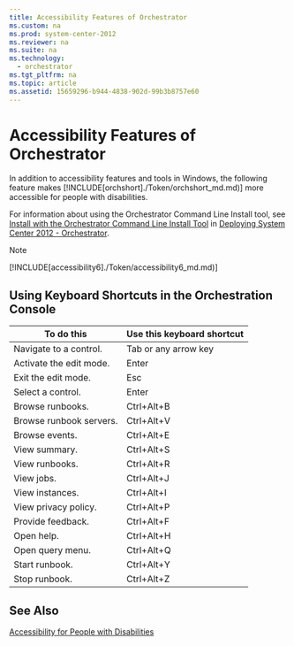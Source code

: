 ```yaml
---
title: Accessibility Features of Orchestrator
ms.custom: na
ms.prod: system-center-2012
ms.reviewer: na
ms.suite: na
ms.technology: 
  - orchestrator
ms.tgt_pltfrm: na
ms.topic: article
ms.assetid: 15659296-b944-4838-902d-99b3b8757e60
---
```

# Accessibility Features of Orchestrator
In addition to accessibility features and tools in Windows, the following feature makes [!INCLUDE[orchshort]./Token/orchshort_md.md)] more accessible for people with disabilities.

For information about using the Orchestrator Command Line Install tool, see [Install with the Orchestrator Command Line Install Tool](./Install-with-the-Orchestrator-Command-Line-Install-Tool.md) in [Deploying System Center 2012 - Orchestrator](./Deploying-System-Center-2012---Orchestrator.md).

> [!NOTE]
> [!INCLUDE[accessibility6]./Token/accessibility6_md.md)]

## Using Keyboard Shortcuts in the Orchestration Console

|To do this|Use this keyboard shortcut|
|--------------|------------------------------|
|Navigate to a control.|Tab or any arrow key|
|Activate the edit mode.|Enter|
|Exit the edit mode.|Esc|
|Select a control.|Enter|
|Browse runbooks.|Ctrl\+Alt\+B|
|Browse runbook servers.|Ctrl\+Alt\+V|
|Browse events.|Ctrl\+Alt\+E|
|View summary.|Ctrl\+Alt\+S|
|View runbooks.|Ctrl\+Alt\+R|
|View jobs.|Ctrl\+Alt\+J|
|View instances.|Ctrl\+Alt\+I|
|View privacy policy.|Ctrl\+Alt\+P|
|Provide feedback.|Ctrl\+Alt\+F|
|Open help.|Ctrl\+Alt\+H|
|Open query menu.|Ctrl\+Alt\+Q|
|Start runbook.|Ctrl\+Alt\+Y|
|Stop runbook.|Ctrl\+Alt\+Z|

## See Also
[Accessibility for People with Disabilities](./Accessibility-for-People-with-Disabilities.md)



